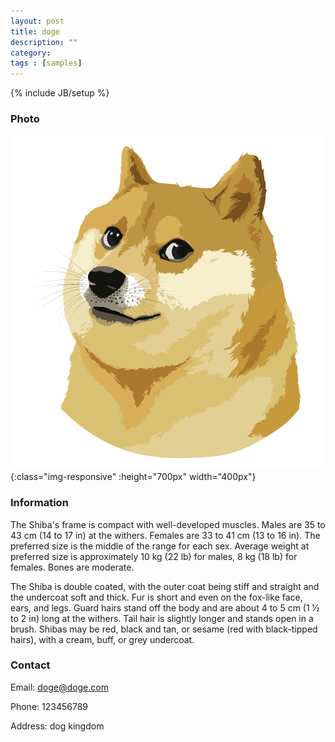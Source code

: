 ```yaml
---
layout: post
title: doge
description: ""
category: 
tags : [samples]
---
```

{% include JB/setup %}

### Photo

![doge](/assets/images/doge.svg){:class="img-responsive" :height="700px" width="400px"}


### Information

The Shiba's frame is compact with well-developed muscles. Males are 35 to 43 cm (14 to 17 in) at the withers. Females are 33 to 41 cm (13 to 16 in). The preferred size is the middle of the range for each sex. Average weight at preferred size is approximately 10 kg (22 lb) for males, 8 kg (18 lb) for females. Bones are moderate.

The Shiba is double coated, with the outer coat being stiff and straight and the undercoat soft and thick. Fur is short and even on the fox-like face, ears, and legs. Guard hairs stand off the body and are about 4 to 5 cm (1 1⁄2 to 2 in) long at the withers. Tail hair is slightly longer and stands open in a brush. Shibas may be red, black and tan, or sesame (red with black-tipped hairs), with a cream, buff, or grey undercoat.

### Contact

Email: doge@doge.com

Phone: 123456789

Address: dog kingdom
